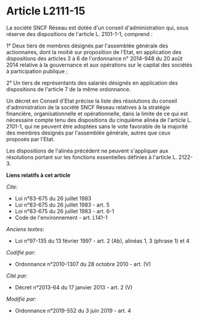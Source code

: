 # Article L2111-15

La société SNCF Réseau est dotée d'un conseil d'administration qui, sous réserve des dispositions de l'article L. 2101-1-1,
comprend :

1° Deux tiers de membres désignés par l'assemblée générale des actionnaires, dont la moitié sur proposition de l'Etat, en
application des dispositions des articles 3 à 6 de l'ordonnance n° 2014-948 du 20 août 2014 relative à la gouvernance et aux
opérations sur le capital des sociétés à participation publique ;

2° Un tiers de représentants des salariés désignés en application des dispositions de l'article 7 de la même ordonnance.

Un décret en Conseil d'Etat précise la liste des résolutions du conseil d'administration de la société SNCF Réseau relatives
à la stratégie financière, organisationnelle et opérationnelle, dans la limite de ce qui est nécessaire compte tenu des
dispositions du cinquième alinéa de l'article L. 2101-1, qui ne peuvent être adoptées sans le vote favorable de la majorité
des membres désignés par l'assemblée générale, autres que ceux proposés par l'Etat.

Les dispositions de l'alinéa précédent ne peuvent s'appliquer aux résolutions portant sur les fonctions essentielles définies
à l'article L. 2122-3.

**Liens relatifs à cet article**

_Cite_:

  - Loi n°83-675 du 26 juillet 1983
  - Loi n°83-675 du 26 juillet 1983 - art. 5
  - Loi n°83-675 du 26 juillet 1983 - art. 6-1
  - Code de l'environnement - art. L141-1

_Anciens textes_:

  - Loi n°97-135 du 13 février 1997 - art. 2 (Ab), alinéas 1, 3 (phrase 1) et 4

_Codifié par_:

  - Ordonnance n°2010-1307 du 28 octobre 2010 - art. (V)

_Cité par_:

  - Décret n°2013-64 du 17 janvier 2013 - art. 2 (V)

_Modifié par_:

  - Ordonnance n°2019-552 du 3 juin 2019 - art. 4

